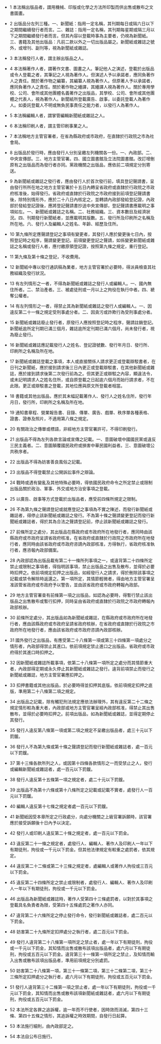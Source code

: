 * 1 本法稱出版品者，謂用機械、印版或化學之方法所印製而供出售或散布之文書圖畫。

* 2 出版品分左列三種。一、新聞紙：指用一定名稱，其刊期每日或隔六日以下之期間繼續發行者而言。二、雜誌：指用一定名稱，其刊期每星期或隔三月以下之期間繼績發行者而言。但其內容以登載時事為主要者，仍視為新聞紙。三、書籍及其他出版品：凡前二款以外之一切出版品屬之。新聞紙或雜誌之號外，或增刊、副刊等，視為新聞紙或雜誌。

* 3 本法稱發行人者，謂主辦出版品之人。

* 4 本法稱著作人者，謂著作文書、圖畫之人。筆記他人之演述，登載於出版品或令人登載之者，其筆記之人視為著作人。但演述人予以承諾者，應同負著作人之責任。關於著作物之編纂，其編纂人視為著作人。但原著人予以承諾者，應同負著作人之責任。關於著作物之繙譯，其繙譯人視為著作人。關於專用學校、公司、會所或其他團體名義著作之出版品，其學校、公司、會所或其他團體之代表人，視為著作人。新聞紙所登載廣告、啟事，以委託登載人為著作人。如委託登載人不明或無負民事責任之能力者，以發行人為著作人。

* 5 本法稱編輯人者，謂掌管編輯新聞紙或雜誌之人。

* 6 本法稱印刷人者，謂主管印刷事業之人。

* 7 本法稱地方主管官署者，在省為縣政府或市政府，在直隸於行政院之市為社會局。

* 8 出版品於發行時，應由發行人分別呈繳左列機關各一份。一、內政部。二、中央宣傳部。三、地方主管官署。四、國立圖書館及立法院圖書館。改訂增刪原有之出版品而為發行者亦同。黨政機關之出版品，應依前二項規定分別寄送。

* 9 為新聞紙或雜誌之發行者，應由發行人於首次發行前，填具登記聲請書，呈由發行所所在地之地方主管官署於十五日內轉呈省政府或直隸於行政院之市政府核准後，始得發行。省政府或直隸於行政院之市政府接到前項登記聲請書後，除特別情形外，應於二十八日內核定之，並轉請內政部發給登記證，內政部於發給登記證後，應將登記聲請書抄送中央宣傳部，登記聲請書應載明之事項如左。一、新聞紙或雜誌之名稱。二、社務組織。三、資本數目及經濟狀況。四、刊期發行新聞紙者，並應載明其版數。五、發行所及印刷所之名稱及所在地。六、發行人及編輯人之姓名、年齡、經歷及住所。

* 10 第九條所定應聲請登記之事項有變更者，其發行人應於變更後七日內，按照登記時之程序，聲請變更登記。前項變更登記之聲請，如係變更新聞紙或雜誌之名稱或發行人者，應付繳原領登記證，按照第九條之規定，重行登記。

* 11 第九條及第十條之登記，不收費用。

* 12 新聞紙中專以發行通訊稿為業者，地方主管官署於必要時，得派員檢查其社務組織及發行狀況。

* 13 有左列情形之一者，不得為新聞紙或雜誌之發行人或編輯人。一、國內無住所者。二、禁治產者。三、被處徒刑或一月以上之拘役在執行中者。四、褫奪公權者。

* 14 有左列情形之一者，得禁止其為新聞紙或雜誌之發行人或編輯人。一、因違反第二十一條之規定受刑事處分者。二、因貪污或詐欺行為受刑事處分者。

* 15 新聞紙或雜誌廢止發行者，原發行人應按照登記時之程序，聲請註銷登記。新聞紙逾所定刊期已滿三個月，雜誌逾所定刊期已滿六個月，尚未發行者，視為廢止發行。

* 16 新聞紙或雜誌應記載發行人之姓名、登記證號數、發行年月日、發行所、印刷所之名稱及所在地。

* 17 新聞紙或雜誌登載之事項，本人或直接關係人請求更正或登載辯駁書者，在日刊之新聞紙，應於接到請求後三日內更正或登載辯駁書，在其他新聞紙或雜誌，應於接到請求後第二次發行前為之。但其更正或辯駁之內容，顯違法令，或未記明請求人之姓名住所，或自原登載之日起逾六個月而始行請求者，不在此限。更正或辯駁書之登載，其地位應與原文所登載者相當。

* 18 書籍或其他出版品，應於其末幅記載著作人、發行人之姓名住所，發行年月日，發行所，印刷所之名稱及所在地。

* 19 通知書章程、營業報告書、目錄、傳單、廣告、戲單、秩序單各種表格、證書、證券及照片，不適用第八條之規定。

* 20 有關政治之傳單或標語，非經地方主管官署許可，不得印刷發行。

* 21 出版品不得為左列各款言論或宣傳之記載。一、意圖破壞中國國民黨或違反三民主義者。二、意圖顛覆國民政府或損害中華民國利益者。三、意圖破壞公共秩序者。

* 22 出版品不得為妨害善良風俗之記載。

* 23 出版品不得登載禁止公開訴訟事件之辯論。

* 24 戰時或遇有變亂及其他特殊必要時，得依國民政府命令之所定禁止或限制出版品關於政治、軍事、外交或地方治安事項之登載。

* 25 以廣告、啟事等方式登載於出版品者，應受前四條所規定之限制。

* 26 不為第九條之聲請登記或就應登記之事項為不實之陳述，而發行新聞紙或雜誌者，得停止該新聞紙或雜誌之發行。不為第十條之聲請變更登記而發行新聞紙或雜誌者，得於其為合法之聲請登記前，停止該新聞紙或雜誌之發行。

* 27 前條所定之處分，其出版品在縣政府或市政府所在地發行者，應同時由該縣政府或市政府呈請省政府核准，在省政府或直隸於行政院之市政府所在地發行者，應同時由該省政府或市政府咨請內政部核准，方得執行，省政府核准執行者，應咨報內政部備案。

* 28 內政部認為出版品載有第二十一條所列事項之一，或違背第二十四條所定禁止或限制之事項者，得指明該事項，禁止出版品之出售及散布，並得於必要時扣押之。依前項規定扣押之出版品，如經發行人之請求，得於刪除該事項之記載或禁令解除時返還之。第一項所定，其情節輕微者，得由地方主管官署呈准該管省政府或市政府予以警告，並由該省政府或市政府轉報內政部。

* 29 地方主管官署查有前條第一項之出版品，如認為必要時，得暫行禁止該出版品之出售散布或暫行扣押，同時呈由省政府或直隸於行政院之市政府轉報內政部核辦。

* 30 前條所定處分，其出版品如為新聞紙或雜誌，在縣政府或市政府所在地發行者，應由該縣政府或市政府呈請省政府核辦，在省政府或直隸於行政院之市政府所在地發行者，應由該省政府或市政府咨請內政部核辦。

* 31 國外發行之出版品，有應受第二十八條第一項或第三十四條第一項處分之情形者，內政部得禁止其進口。依前項規定禁止進口之出版品，省政府或市政府得於其進口時扣押之。

* 32 因新聞紙或雜誌所載事項，依第二十八條第一項所定之處分而其情節重大者，內政部得定期或永久停止其新聞紙或雜誌之發行。違背前項禁止而發行之新聞紙或雜誌，地方主管官署應扣押之。

* 33 扣押書籍或其他出版品，於必要時得並扣押其底版。依前項規定扣押之底版，準用第二十八條第二項之規定。

* 34 出版品之記載，除有觸犯刑法規定應依法辦理外，其有違反第二十二條之規定情形較為重大者，內政部或地方主管官署呈經內政部核准，得禁止其出售散布，並得於必要時扣押之。前項出版品，如為新聞紙或雜誌，並得定期停止其發行。

* 35 發行人違反第八條第一項或第二項之規定不呈繳出版品者，處三十元以下罰鍰。

* 36 發行人不為第九條或第十條之聲請登記而發行新聞紙或雜誌者，處一百元以下罰鍰。

* 37 第十三條各款所列之人，或因第十四條各款情形之一而受禁止之人，發行或編輯新聞紙或雜誌者，處一百元以下罰鍰。

* 38 發行人違反第十五條第一項之規定者，處二十元以下罰鍰。

* 39 出版品不為第十六條或第十八條所定之記載或記載不實者，處發行人一百元以下罰鍰。

* 40 編輯人違反第十七條之規定者處一百元以下罰鍰。

* 41 新聞紙因受本章所定之行政處分，向處分機關之上級官署訴願時，該官署應於接受訴願後十日內予以決定。

* 42 發行人或印刷人違反第二十條之規定者，處一百元以下罰金。

* 43 違反第二十一條之規定者，處發行人、編輯人、著作人及印刷人一年以下有期徒刑，拘役或一千元以下罰金。但其他法律規定有較重之處罰者，依其規定。

* 44 違反第二十二條或第二十三條之規定者，處編輯人或著作人拘役或三百元以下罰金。

* 45 違反第二十四條所定之禁止或限制者，處發行人、編輯人、著作人及印刷人一年以下有期徒刑，拘役或一千元以下罰金。

* 46 出版品為新聞紙或雜誌時，著作人受第四十三條處罰者，以對於其事項之登載具名負責者為限，受第四十五條處罰之著作人亦同。

* 47 違背第二十六條所定之停止發行命令，發行新聞紙或雜誌者，處二百元以下罰金。

* 48 妨害第二十九條所定扣押處分之執行者，處二百元以下罰金。

* 49 發行人違背第二十八條第一項所定之禁止者，處一年以下有期徒刑，拘役或一千元以下罰金，其知情而出售或散布該項出版品者，處六月以下有期徒刑，拘役或五百元以下罰金。違背第三十一條第一項所定之禁止，及知情而輸入出售或散布該項出版品者，準用前項規定分別處罰。

* 50 妨害第二十八條第一項，第三十一條第二項，第三十二條第二項，第三十三條所定扣押處分之執行者，處六月以下有期徒刑，拘役或五百元以下罰金。

* 51 發行人違背第三十二條第一項之禁止者，處一年以下有期徒刑，拘役或一千元以下罰金，其知情而出售或散布該項新聞紙或雜誌者，處六月以下有期徒刑，拘役或五百元以下罰金。

* 52 本法所定各罪之追訴權，逾一年而不行使者，因時效而消滅，第四十三條、第四十五條之情形，其追訴權之時效期間，自發行日起算。

* 53 本法施行細則，由內政部定之。

* 54 本法自公布日施行。

